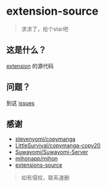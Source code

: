 # extension-source

> 求求了，给个star吧

## 这是什么？

[extension](https://github.com/EdgeAtZero/extensions) 的源代码

## 问题？

到这 [issues](https://github.com/EdgeAtZero/extensions-source/issues/new)

## 感谢

- [stevenyomi/copymanga](https://github.com/stevenyomi/copymanga)
- [LittleSurvival/copymanga-copy20](https://github.com/LittleSurvival/copymanga-copy20)
- [Suwayomi/Suwayomi-Server](https://github.com/Suwayomi/Suwayomi-Server)
- [mihonapp/mihon](https://github.com/mihonapp/mihon)
- [extensions-source](https://github.com/keiyoushi/extensions-source)

> 如有侵权，联系速删

